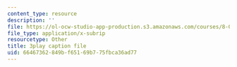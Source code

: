 ```yaml
---
content_type: resource
description: ''
file: https://ol-ocw-studio-app-production.s3.amazonaws.com/courses/8-01sc-classical-mechanics-fall-2016/66467362849bf65169b775fbca36ad77_lkeX42KQjac.srt
file_type: application/x-subrip
resourcetype: Other
title: 3play caption file
uid: 66467362-849b-f651-69b7-75fbca36ad77
---
```

